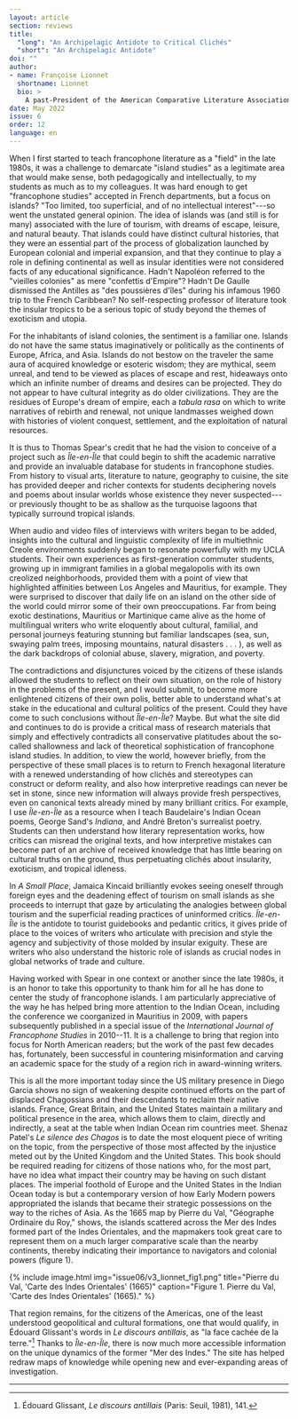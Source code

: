 ```yaml
---
layout: article
section: reviews
title: 
  "long": "An Archipelagic Antidote to Critical Clichés"
  "short": "An Archipelagic Antidote"
doi: ""
author: 
- name: Françoise Lionnet 
  shortname: Lionnet
  bio: >
    A past-President of the American Comparative Literature Association, Françoise Lionnet is Professor of Romance Languages and Literatures, Comparative Literature, African and African American Studies, and Women, Gender and Sexuality at Harvard. In Fall 2015, she held the Mary Cornille Distinguished Visiting Professorship at the Newhouse Humanities Center, Wellesley College. She remains a Distinguished Research Professor at UCLA, where she taught from 1998-2015, serving first as Chair of French and Francophone Studies, then as Director of the James Coleman African Studies Center. Her current research focuses primarily on Indian Ocean literary, cultural, and historical studies, in relation to Atlantic and Caribbean Studies. She is interested in the longue durée of colonialism in those regions. Her 2018 volume on the 18th century Creole abolitionist poet Evariste Parny has just appeared in the MLA Texts and Translations series. Her previous books include *Autobiographical Voices: Race, Gender, Self-Portraiture* and *Postcolonial Representations: Women, Literature, Identity* (both from Cornell UP), *Minor Transnationalism* (Duke UP), *Writing Women and Critical Dialogues: Subjectivity, Gender and Irony * and *The Known and the Uncertain: Creole Cosmopolitics of the Indian Ocean* (both published in Mauritius by l'Atelier d'écriture).
date: May 2022
issue: 6
order: 12
language: en
---
```



When I first started to teach francophone literature as a "field" in the late 1980s, it was a challenge to demarcate "island studies" as a legitimate area that would make sense, both pedagogically and intellectually, to my students as much as to my colleagues. It was hard enough to get "francophone studies" accepted in French departments, but a focus on islands? "Too limited, too superficial, and of no intellectual interest"---so went the unstated general opinion. The idea of islands was (and still is for many) associated with the lure of tourism, with dreams of escape, leisure, and natural beauty. That islands could have distinct cultural histories, that they were an essential part of the process of globalization launched by European colonial and imperial expansion, and that they continue to play a role in defining continental as well as insular identities were not considered facts of any educational significance. Hadn't Napoléon referred to the "vieilles colonies" as mere "confettis d'Empire"? Hadn't De Gaulle dismissed the Antilles as "des poussières d'îles" during his infamous 1960 trip to the French Caribbean? No self-respecting professor of literature took the insular tropics to be a serious topic of study beyond the themes of exoticism and utopia.

For the inhabitants of island colonies, the sentiment is a familiar one. Islands do not have the same status imaginatively or politically as the continents of Europe, Africa, and Asia. Islands do not bestow on the traveler the same aura of acquired knowledge or esoteric wisdom; they are mythical, seem unreal, and tend to be viewed as places of escape and rest, hideaways onto which an infinite number of dreams and desires can be projected. They do not appear to have cultural integrity as do older civilizations. They are the residues of Europe's dream of empire, each a *tabula rasa* on which to write narratives of rebirth and renewal, not unique landmasses weighed down with histories of violent conquest, settlement, and the exploitation of natural resources.

It is thus to Thomas Spear's credit that he had the vision to conceive of a project such as *Île-en-Île* that could begin to shift the academic narrative and provide an invaluable database for students in francophone studies. From history to visual arts, literature to nature, geography to cuisine, the site has provided deeper and richer contexts for students deciphering novels and poems about insular worlds whose existence they never suspected---or previously thought to be as shallow as the turquoise lagoons that typically surround tropical islands.

When audio and video files of interviews with writers began to be added, insights into the cultural and linguistic complexity of life in multiethnic Creole environments suddenly began to resonate powerfully with my UCLA students. Their own experiences as first-generation commuter students, growing up in immigrant families in a global megalopolis with its own creolized neighborhoods, provided them with a point of view that highlighted affinities between Los Angeles and Mauritius, for example. They were surprised to discover that daily life on an island on the other side of the world could mirror some of their own preoccupations. Far from being exotic destinations, Mauritius or Martinique came alive as the home of multilingual writers who write eloquently about cultural, familial, and personal journeys featuring stunning but familiar landscapes (sea, sun, swaying palm trees, imposing mountains, natural disasters . . . ), as well as the dark backdrops of colonial abuse, slavery, migration, and poverty.

The contradictions and disjunctures voiced by the citizens of these islands allowed the students to reflect on their own situation, on the role of history in the problems of the present, and I would submit, to become more enlightened citizens of their own polis, better able to understand what's at stake in the educational and cultural politics of the present. Could they have come to such conclusions without *Île-en-Île*? Maybe. But what the site did and continues to do is provide a critical mass of research materials that simply and effectively contradicts all conservative platitudes about the so-called shallowness and lack of theoretical sophistication of francophone island studies. In addition, to view the world, however briefly, from the perspective of these small places is to return to French hexagonal literature with a renewed understanding of how clichés and stereotypes can construct or deform reality, and also how interpretive readings can never be set in stone, since new information will always provide fresh perspectives, even on canonical texts already mined by many brilliant critics. For example, I use *Île-en-Île* as a resource when I teach Baudelaire's Indian Ocean poems, George Sand's *Indiana*, and André Breton's surrealist poetry. Students can then understand how literary representation works, how critics can misread the original texts, and how interpretive mistakes can become part of an archive of received knowledge that has little bearing on cultural truths on the ground, thus perpetuating clichés about insularity, exoticism, and tropical idleness.

In *A Small Place*, Jamaica Kincaid brilliantly evokes seeing oneself through foreign eyes and the deadening effect of tourism on small islands as she proceeds to interrupt that gaze by articulating the analogies between global tourism and the superficial reading practices of uninformed critics. *Île-en-Île* is the antidote to tourist guidebooks and pedantic critics, it gives pride of place to the voices of writers who articulate with precision and style the agency and subjectivity of those molded by insular exiguity. These are writers who also understand the historic role of islands as crucial nodes in global networks of trade and culture.

Having worked with Spear in one context or another since the late 1980s, it is an honor to take this opportunity to thank him for all he has done to center the study of francophone islands. I am particularly appreciative of the way he has helped bring more attention to the Indian Ocean, including the conference we coorganized in Mauritius in 2009, with papers subsequently published in a special issue of the *International Journal of Francophone Studies* in 2010--11. It is a challenge to bring that region into focus for North American readers; but the work of the past few decades has, fortunately, been successful in countering misinformation and carving an academic space for the study of a region rich in award-winning writers.

This is all the more important today since the US military presence in Diego Garcia shows no sign of weakening despite continued efforts on the part of displaced Chagossians and their descendants to reclaim their native islands. France, Great Britain, and the United States maintain a military and political presence in the area, which allows them to claim, directly and indirectly, a seat at the table when Indian Ocean rim countries meet. Shenaz Patel's *Le silence des Chagos* is to date the most eloquent piece of writing on the topic, from the perspective of those most affected by the injustice meted out by the United Kingdom and the United States. This book should be required reading for citizens of those nations who, for the most part, have no idea what impact their country may be having on such distant places. The imperial foothold of Europe and the United States in the Indian Ocean today is but a contemporary version of how Early Modern powers appropriated the islands that became their strategic possessions on the way to the riches of Asia. As the 1665 map by Pierre du Val, "Géographe Ordinaire du Roy," shows, the islands scattered across the Mer des Indes formed part of the Indes Orientales, and the mapmakers took great care to represent them on a much larger comparative scale than the nearby continents, thereby indicating their importance to navigators and colonial powers (figure 1).

{% include image.html img="issue06/v3_lionnet_fig1.png" title="Pierre du Val, 'Carte des Indes Orientales' (1665)" caption="Figure 1. Pierre du Val, 'Carte des Indes Orientales' (1665)." %}

That region remains, for the citizens of the Americas, one of the least understood geopolitical and cultural formations, one that would qualify, in Édouard Glissant's words in *Le discours antillais*, as "la face cachée de la terre."[^1] Thanks to *Île-en-Île*, there is now much more accessible information on the unique dynamics of the former "Mer des Indes." The site has helped redraw maps of knowledge while opening new and ever-expanding areas of investigation.

---

[^1]: Édouard Glissant, *Le discours antillais* (Paris: Seuil, 1981), 141.
